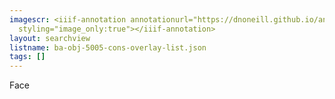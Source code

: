 ```yaml
---
imagescr: <iiif-annotation annotationurl="https://dnoneill.github.io/annotate/annotations/ba-obj-5005-cons-overlay-001.json"
  styling="image_only:true"></iiif-annotation>
layout: searchview
listname: ba-obj-5005-cons-overlay-list.json
tags: []
---
```

Face
